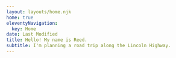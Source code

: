```yaml
---
layout: layouts/home.njk
home: true
eleventyNavigation:
  key: Home
date: Last Modified
title: Hello! My name is Reed.
subtitle: I'm planning a road trip along the Lincoln Highway.
---
```

